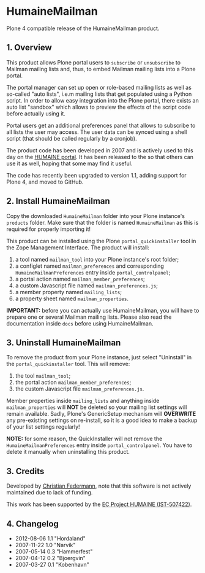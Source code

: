 HumaineMailman
==============

Plone 4 compatible release of the HumaineMailman product.

## 1. Overview

This product allows Plone portal users to `subscribe` or `unsubscribe` to Mailman mailing lists and, thus, to embed Mailman mailing lists into a Plone portal.

The portal manager can set up open or role-based mailing lists as well as so-called "auto lists", i.e.m mailing lists that get populated using a Python script.  In order to allow easy integration into the Plone portal, there exists an auto list "sandbox" which allows to preview the effects of the script code before actually using it.

Portal users get an additional preferences panel that allows to subscribe to all lists the user may access.  The user data can be synced using a shell script (that should be called regularly by a cronjob).

The product code has been developed in 2007 and is actively used to this day on the [HUMAINE portal](http://emotion-research.net). It has been released to the so that others can use it as well, hoping that some may find it useful.

The code has recently been upgraded to version 1.1, adding support for Plone 4, and moved to GitHub.

## 2. Install HumaineMailman

Copy the downloaded `HumaineMailman` folder into your Plone instance's `products` folder. Make sure that the folder is named `HumaineMailman` as this is required for properly importing it!

This product can be installed using the Plone `portal_quickinstaller` tool in the Zope Management Interface.  The product will install:

1. a tool named `mailman_tool` into your Plone instance's root folder;
2. a configlet named `mailman_preferences` and corresponding `HumaineMailmanPreferences` entry inside `portal_controlpanel`;
3. a portal action named `mailman_member_preferences`;
4. a custom Javascript file named `mailman_preferences.js`;
5. a member property named `mailing_lists`;
6. a property sheet named `mailman_properties`.

__IMPORTANT:__ before you can actually use HumaineMailman, you will have to prepare one or several Mailman mailing lists. Please also read the documentation inside `docs` before using HumaineMailman.

## 3. Uninstall HumaineMailman

To remove the product from your Plone instance, just select "Uninstall" in the `portal_quickinstaller` tool.  This will remove:

1. the tool `mailman_tool`;
2. the portal action `mailman_member_preferences`;
3. the custom Javascript file `mailman_preferences.js`.

Member properties inside `mailing_lists` and anything inside `mailman_properties` will __NOT__ be deleted so your mailing list settings will remain available. Sadly, Plone's GenericSetup mechanism will __OVERWRITE__ any pre-existing settings on re-install, so it is a good idea to make a backup of your list settings regularly!

__NOTE:__ for some reason, the QuickInstaller will not remove the `HumaineMailmanPreferences` entry inside `portal_controlpanel`. You have to delete it manually when uninstalling this product.

## 3. Credits

Developed by [Christian Federmann](http://www.dfki.de/~cfedermann/), note that this software is not actively maintained due to lack of funding.

This work has been supported by the [EC Project HUMAINE (IST-507422)](http://emotion-research.net/).

## 4. Changelog

- 2012-08-06 1.1 "Hordaland"
- 2007-11-22 1.0 "Narvik"
- 2007-05-14 0.3 "Hammerfest"
- 2007-04-12 0.2 "Bjoergvin"
- 2007-03-27 0.1 "Kobenhavn"